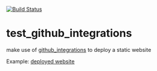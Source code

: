 [![Build Status](https://travis-ci.org/brownman/test_github_integrations.svg?branch=master)](https://travis-ci.org/brownman/test_github_integrations)


test_github_integrations
========================

make use of [github_integrations](https://github.com/brownman/github_integrations) to deploy a static website



Example: [deployed website](https://github.com/brownman/test_github_integrations/tree/gh-pages)
